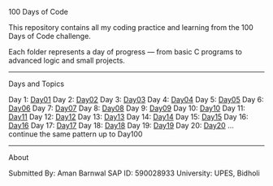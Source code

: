 100 Days of Code

This repository contains all my coding practice and learning from the 100 Days of Code challenge.

Each folder represents a day of progress — from basic C programs to advanced logic and small projects.

---

Days and Topics

Day 1: [Day01](./Day01) 
Day 2: [Day02](./Day02) 
Day 3: [Day03](./Day03) 
Day 4: [Day04](./Day04) 
Day 5: [Day05](./Day05) 
Day 6: [Day06](./Day06) 
Day 7: [Day07](./Day07) 
Day 8: [Day08](./Day08) 
Day 9: [Day09](./Day09) 
Day 10: [Day10](./Day10) 
Day 11: [Day11](./Day11) 
Day 12: [Day12](./Day12) 
Day 13: [Day13](./Day13) 
Day 14: [Day14](./Day14) 
Day 15: [Day15](./Day15) 
Day 16: [Day16](./Day16) 
Day 17: [Day17](./Day17) 
Day 18: [Day18](./Day18) 
Day 19: [Day19](./Day19) 
Day 20: [Day20](./Day20)
... continue the same pattern up to Day100

---

About

Submitted By: Aman Barnwal
SAP ID: 590028933 
University: UPES, Bidholi

